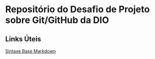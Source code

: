 # Repositório do Desafio de Projeto sobre Git/GitHub da DIO

## Links Úteis
[Sintaxe Base Markdown](https://www.markdownguide.org/basic-sintax/)
